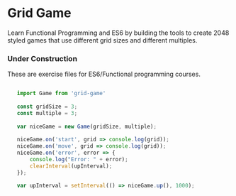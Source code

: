 Grid Game
==========
Learn Functional Programming and ES6 by building the tools to create 2048 styled games that use different grid sizes 
and different multiples.

### Under Construction
These are exercise files for ES6/Functional programming courses.

```javascript

   import Game from 'grid-game'
   
   const gridSize = 3;
   const multiple = 3;
   
   var niceGame = new Game(gridSize, multiple);
   
   niceGame.on('start', grid => console.log(grid));
   niceGame.on('move', grid => console.log(grid));
   niceGame.on('error', error => {
       console.log("Error: " + error);
       clearInterval(upInterval);
   });
   
   var upInterval = setInterval(() => niceGame.up(), 1000);
   
```